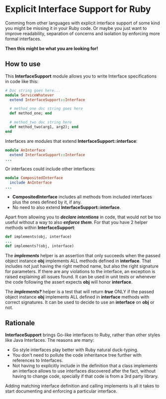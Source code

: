 # Explicit Interface Support for Ruby

Comming from other languages with explicit interface support of some kind you might be missing it in your Ruby code. Or maybe you just want to improve readability, separation of concerns and isolation by enforcing more formal interfaces.

**Then this might be what you are looking for!**

## How to use

This **InterfaceSupport** module allows you to write Interface specifications in code like this:

```ruby
# Doc string goes here...
module ServiceWhatever
  extend InterfaceSupport::Interface

  # method_one doc string goes here
  def method_one; end

  # method_two doc string here
  def method_two(arg1, arg2); end
end
```

Interfaces are modules that extend **InterfaceSupport::interface**:
```ruby
module AnInterface
  extend InterfaceSupport::Interface
...
```

Or interfaces could include other interfaces:
```ruby
module CompositedInterface
  include AnInterface
...
```
* **CompositedInterface** includes all methods from included interfaces plus the ones defined by it, if any.
* No need to also extend **InterfaceSupport::interface**.

Apart from allowing you to ***declare intentions*** in code, that would not be too useful without a way to also ***enforce them***. For that you have 2 helper methods within **InterfaceSupport**:

```ruby
def implements(obj, interface)
...
def implements?(obj, interface)
```
The ***implements*** helper is an assertion that only succeeds when the passed object instance **obj** implements ALL methods defined in **interface**. That includes not just having the right method name, but also the right signature for parameters. If there are any violations to the interface, an exception is raised explaining all issues found. It can be used in unit tests or whenever the code following the assert expects **obj** will honor **interface**.

The ***implements?*** helper is a test that will return ***true*** ONLY if the passed object instance **obj** implements ALL defined in **interface** methods with correct signatures. It can be used to decide to use an **interface** on **obj** or not.

## Rationale

**InterfaceSupport** brings Go-like interfaces to Ruby, rather than other styles like Java Interfaces. The reasons are many:
* Go style interfaces play better with Ruby natural duck-typing.
* You don't need to pollute the code inheritance tree further with references to Interfaces.
* Not having to explicitly include in the definition that a class implements an interface allows to use interfaces discovered after the fact, without having to change code, specially if that code is from a 3rd party library.

Adding matching interface definition and calling implements is all it takes to start documenting and enforcing a particular interface.
